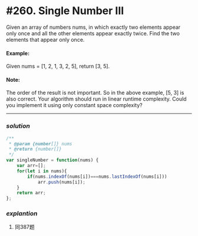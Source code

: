 # #260. Single Number III
Given an array of numbers nums, in which exactly two elements appear only once and all the other elements appear exactly twice. Find the two elements that appear only once.
#### Example:
Given nums = [1, 2, 1, 3, 2, 5], return [3, 5].    
#### Note:
The order of the result is not important. So in the above example, [5, 3] is also correct.
Your algorithm should run in linear runtime complexity. Could you implement it using only constant space complexity?
<hr>  

### _*solution*_
```javascript
/**
 * @param {number[]} nums
 * @return {number[]}
 */
var singleNumber = function(nums) {
    var arr=[];
    for(let i in nums){
        if(nums.indexOf(nums[i])===nums.lastIndexOf(nums[i]))
            arr.push(nums[i]);
    }
    return arr;
};
```

### _*explantion*_
1. 同387题
